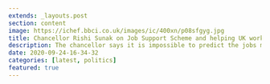 ```yaml
---
extends: _layouts.post
section: content
image: https://ichef.bbci.co.uk/images/ic/400xn/p08sfgyg.jpg 
title: Chancellor Rishi Sunak on Job Support Scheme and helping UK workers 
description: The chancellor says it is impossible to predict the jobs market due to the coronavirus pandemic. 
date: 2020-09-24-16-34-32 
categories: [latest, politics] 
featured: true 
--- 
```


